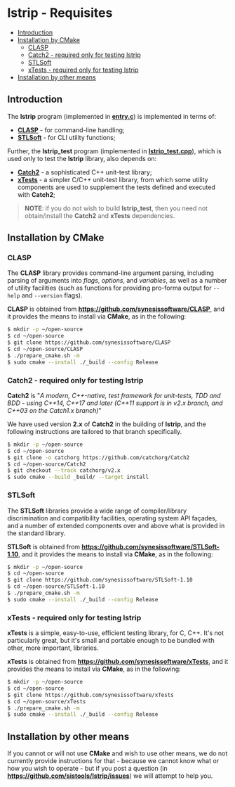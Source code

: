 # lstrip - Requisites <!-- omit in toc -->


- [Introduction](#introduction)
- [Installation by CMake](#installation-by-cmake)
  - [CLASP](#clasp)
  - [Catch2 - required only for testing lstrip](#catch2---required-only-for-testing-lstrip)
  - [STLSoft](#stlsoft)
  - [xTests - required only for testing lstrip](#xtests---required-only-for-testing-lstrip)
- [Installation by other means](#installation-by-other-means)


## Introduction

The **lstrip** program (implemented in [**entry.c**](./entry.c)) is implemented in terms of:

* [**CLASP**](https://github.com/synesissoftware/CLASP) - for command-line handling;
* [**STLSoft**](https://github.com/synesissoftware/STLSoft-1.10) - for CLI utility functions;

Further, the **lstrip_test** program (implemented in [**lstrip_test.cpp**](./lstrip_test.cpp)), which is used only to test the **lstrip** library, also depends on:

* [**Catch2**](https://github.com/catchorg/Catch2) - a sophisticated C++ unit-test library;
* [**xTests**](https://github.com/synesissoftware/xTests) - a simpler C/C++ unit-test library, from which some utility components are used to supplement the tests defined and executed with **Catch2**;

> **NOTE**: if you do not wish to build **lstrip_test**, then you need not obtain/install the **Catch2** and **xTests** dependencies.


## Installation by CMake

### CLASP

The **CLASP** library provides command-line argument parsing, including parsing of arguments into _flags_, _options_, and _variables_, as well as a number of utility facilities (such as functions for providing pro-forma output for `--help` and `--version` flags).

**CLASP** is obtained from **https://github.com/synesissoftware/CLASP**, and it provides the means to install via **CMake**, as in the following:

```bash
$ mkdir -p ~/open-source
$ cd ~/open-source
$ git clone https://github.com/synesissoftware/CLASP
$ cd ~/open-source/CLASP
$ ./prepare_cmake.sh -m
$ sudo cmake --install ./_build --config Release
```


### Catch2 - required only for testing lstrip

**Catch2** is "_A modern, C++-native, test framework for unit-tests, TDD and BDD - using C++14, C++17 and later (C++11 support is in v2.x branch, and C++03 on the Catch1.x branch)_"

We have used version **2.x** of **Catch2** in the building of **lstrip**, and the following instructions are tailored to that branch specifically.

```bash
$ mkdir -p ~/open-source
$ cd ~/open-source
$ git clone -o catchorg https://github.com/catchorg/Catch2
$ cd ~/open-source/Catch2
$ git checkout --track catchorg/v2.x
$ sudo cmake --build _build/ --target install
```


### STLSoft

The **STLSoft** libraries provide a wide range of compiler/library discrimination and compatibility facilities, operating system API façades, and a number of extended components over and above what is provided in the standard library.

**STLSoft** is obtained from **https://github.com/synesissoftware/STLSoft-1.10**, and it provides the means to install via **CMake**, as in the following:

```bash
$ mkdir -p ~/open-source
$ cd ~/open-source
$ git clone https://github.com/synesissoftware/STLSoft-1.10
$ cd ~/open-source/STLSoft-1.10
$ ./prepare_cmake.sh -m
$ sudo cmake --install ./_build --config Release
```


### xTests - required only for testing lstrip

**xTests** is a simple, easy-to-use, efficient testing library, for C, C++. It's not particularly great, but it's small and portable enough to be bundled with other, more important, libraries.

**xTests** is obtained from **https://github.com/synesissoftware/xTests**, and it provides the means to install via **CMake**, as in the following:

```bash
$ mkdir -p ~/open-source
$ cd ~/open-source
$ git clone https://github.com/synesissoftware/xTests
$ cd ~/open-source/xTests
$ ./prepare_cmake.sh -m
$ sudo cmake --install ./_build --config Release
```


## Installation by other means

If you cannot or will not use **CMake** and wish to use other means, we do not currently provide instructions for that - because we cannot know what or how you wish to operate - but if you post a question (in **https://github.com/sistools/lstrip/issues**) we will attempt to help you.


<!-- ########################### end of file ########################### -->

